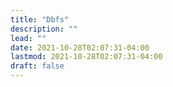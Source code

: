 ```yaml
---
title: "Dbfs"
description: ""
lead: ""
date: 2021-10-28T02:07:31-04:00
lastmod: 2021-10-28T02:07:31-04:00
draft: false
---
```



